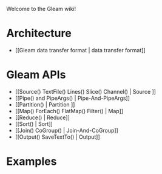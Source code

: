 Welcome to the Gleam wiki!

# Architecture
* [[Gleam data transfer format | data transfer format]]

# Gleam APIs
* [[Source() TextFile() Lines() Slice() Channel() | Source ]]
* [[Pipe() and PipeArgs() | Pipe-And-PipeArgs]]
* [[Partition() | Partition ]]
* [[Map() ForEach() FlatMap() Filter() | Map]]
* [[Reduce() | Reduce]]
* [[Sort() | Sort]]
* [[Join() CoGroup() | Join-And-CoGroup]]
* [[Output() SaveTextTo() | Output]]

# Examples
